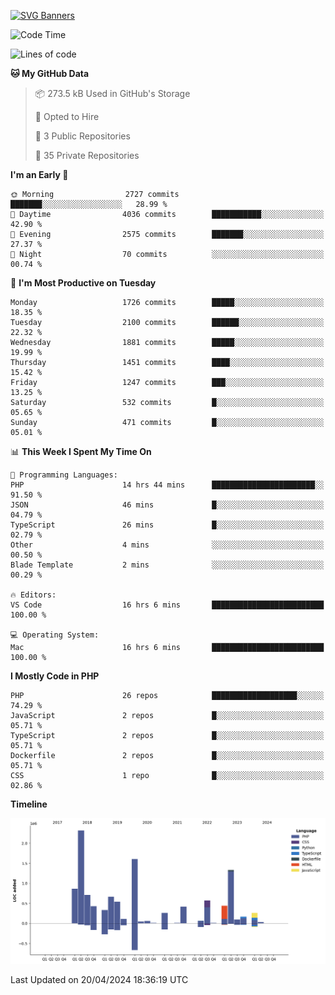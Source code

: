 [![SVG Banners](https://svg-banners.vercel.app/api?type=glitch&text1=Gere_Lajos%F0%9F%92%BB&width=800&height=400)](https://github.com/Akshay090/svg-banners)

<!--START_SECTION:waka-->
![Code Time](http://img.shields.io/badge/Code%20Time-1%2C555%20hrs%2018%20mins-blue)

![Lines of code](https://img.shields.io/badge/From%20Hello%20World%20I%27ve%20Written-11.3%20million%20lines%20of%20code-blue)

**🐱 My GitHub Data** 

> 📦 273.5 kB Used in GitHub's Storage 
 > 
> 💼 Opted to Hire
 > 
> 📜 3 Public Repositories 
 > 
> 🔑 35 Private Repositories 
 > 
**I'm an Early 🐤** 

```text
🌞 Morning                2727 commits        ███████░░░░░░░░░░░░░░░░░░   28.99 % 
🌆 Daytime                4036 commits        ███████████░░░░░░░░░░░░░░   42.90 % 
🌃 Evening                2575 commits        ███████░░░░░░░░░░░░░░░░░░   27.37 % 
🌙 Night                  70 commits          ░░░░░░░░░░░░░░░░░░░░░░░░░   00.74 % 
```
📅 **I'm Most Productive on Tuesday** 

```text
Monday                   1726 commits        █████░░░░░░░░░░░░░░░░░░░░   18.35 % 
Tuesday                  2100 commits        ██████░░░░░░░░░░░░░░░░░░░   22.32 % 
Wednesday                1881 commits        █████░░░░░░░░░░░░░░░░░░░░   19.99 % 
Thursday                 1451 commits        ████░░░░░░░░░░░░░░░░░░░░░   15.42 % 
Friday                   1247 commits        ███░░░░░░░░░░░░░░░░░░░░░░   13.25 % 
Saturday                 532 commits         █░░░░░░░░░░░░░░░░░░░░░░░░   05.65 % 
Sunday                   471 commits         █░░░░░░░░░░░░░░░░░░░░░░░░   05.01 % 
```


📊 **This Week I Spent My Time On** 

```text
💬 Programming Languages: 
PHP                      14 hrs 44 mins      ███████████████████████░░   91.50 % 
JSON                     46 mins             █░░░░░░░░░░░░░░░░░░░░░░░░   04.79 % 
TypeScript               26 mins             █░░░░░░░░░░░░░░░░░░░░░░░░   02.79 % 
Other                    4 mins              ░░░░░░░░░░░░░░░░░░░░░░░░░   00.50 % 
Blade Template           2 mins              ░░░░░░░░░░░░░░░░░░░░░░░░░   00.29 % 

🔥 Editors: 
VS Code                  16 hrs 6 mins       █████████████████████████   100.00 % 

💻 Operating System: 
Mac                      16 hrs 6 mins       █████████████████████████   100.00 % 
```

**I Mostly Code in PHP** 

```text
PHP                      26 repos            ███████████████████░░░░░░   74.29 % 
JavaScript               2 repos             █░░░░░░░░░░░░░░░░░░░░░░░░   05.71 % 
TypeScript               2 repos             █░░░░░░░░░░░░░░░░░░░░░░░░   05.71 % 
Dockerfile               2 repos             █░░░░░░░░░░░░░░░░░░░░░░░░   05.71 % 
CSS                      1 repo              █░░░░░░░░░░░░░░░░░░░░░░░░   02.86 % 
```



**Timeline**

![Lines of Code chart](https://raw.githubusercontent.com/gere-lajos/gere-lajos/main/assets/bar_graph.png)


 Last Updated on 20/04/2024 18:36:19 UTC
<!--END_SECTION:waka-->
